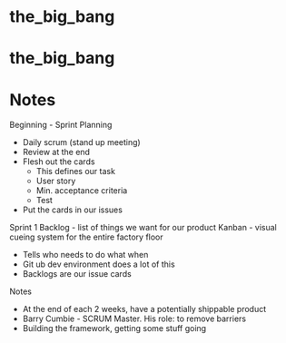 # the_big_bang
# the_big_bang

# Notes

Beginning - Sprint Planning
- Daily scrum (stand up meeting)
- Review at the end
- Flesh out the cards
  - This defines our task
  - User story
  - Min. acceptance criteria
  - Test
- Put the cards in our issues

Sprint 1 Backlog - list of things we want for our product
Kanban - visual cueing system for the entire factory floor
- Tells who needs to do what when
- Git ub dev environment does a lot of this
- Backlogs are our issue cards

Notes
- At the end of each 2 weeks, have a potentially shippable product
- Barry Cumbie - SCRUM Master. His role: to remove barriers
- Building the framework, getting some stuff going
